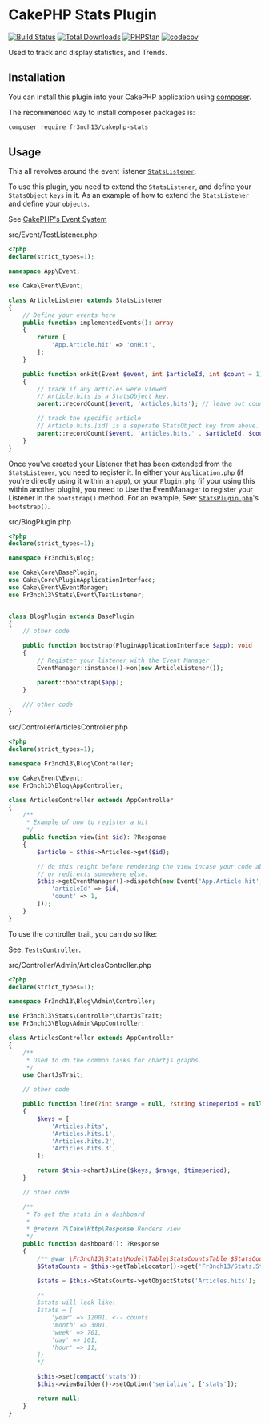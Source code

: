 # CakePHP Stats Plugin

[![Build Status](https://github.com/fr3nch13/cakephp-stats/actions/workflows/ci.yml/badge.svg?branch=main)](https://github.com/fr3nch13/cakephp-stats/actions/workflows/ci.yml)
[![Total Downloads](https://img.shields.io/packagist/dt/fr3nch13/cakephp-stats.svg?style=flat-square)](https://packagist.org/packages/fr3nch13/cakephp-stats)
[![PHPStan](https://img.shields.io/badge/PHPStan-level%208-brightgreen.svg?style=flat-square)](https://github.com/phpstan/phpstan)
[![codecov](https://codecov.io/gh/fr3nch13/cakephp-stats/graph/badge.svg?token=xHC0xjLXxq)](https://codecov.io/gh/fr3nch13/cakephp-stats)

Used to track and display statistics, and Trends.

## Installation

You can install this plugin into your CakePHP application using [composer](http://getcomposer.org).

The recommended way to install composer packages is:

```bash
composer require fr3nch13/cakephp-stats
```

## Usage

This all revolves around the event listener [`StatsListener`](src/Event/StatsListener.php).

To use this plugin, you need to extend the `StatsListener`, and define your `StatsObject` `keys` in it.
As an example of how to extend the `StatsListener` and define your `objects`.

See [CakePHP's Event System](https://book.cakephp.org/5/en/core-libraries/events.html#events-system)

src/Event/TestListener.php:

```php
<?php
declare(strict_types=1);

namespace App\Event;

use Cake\Event\Event;

class ArticleListener extends StatsListener
{
    // Define your events here
    public function implementedEvents(): array
    {
        return [
            'App.Article.hit' => 'onHit',
        ];
    }

    public function onHit(Event $event, int $articleId, int $count = 1): bool
    {
        // track if any articles were viewed
        // Article.hits is a StatsObject key.
        parent::recordCount($event, 'Articles.hits'); // leave out count to just increment by one.

        // track the specific article
        // Article.hits.[id] is a seperate StatsObject key from above.
        parent::recordCount($event, 'Articles.hits.' . $articleId, $count);
    }
}

```

Once you've created your Listener that has been extended from the `StatsListener`, you need to register it. In either your `Application.php` (if you're directly using it within an app), or your `Plugin.php` (if your using this within another plugin), you need to Use the EventManager to register your Listener in the `bootstrap()` method. For an example, See: [`StatsPlugin.php`](src/StatsPlugin.php)'s `bootstrap()`.

src/BlogPlugin.php

```php
<?php
declare(strict_types=1);

namespace Fr3nch13\Blog;

use Cake\Core\BasePlugin;
use Cake\Core\PluginApplicationInterface;
use Cake\Event\EventManager;
use Fr3nch13\Stats\Event\TestListener;


class BlogPlugin extends BasePlugin
{
    // other code

    public function bootstrap(PluginApplicationInterface $app): void
    {
        // Register your listener with the Event Manager
        EventManager::instance()->on(new ArticleListener());

        parent::bootstrap($app);
    }

    /// other code
}

```

src/Controller/ArticlesController.php

```php
<?php
declare(strict_types=1);

namespace Fr3nch13\Blog\Controller;

use Cake\Event\Event;
use Fr3nch13\Blog\AppController;

class ArticlesController extends AppController
{
    /**
     * Example of how to register a hit
     */
    public function view(int $id): ?Response
    {
        $article = $this->Articles->get($id);

        // do this reight before rendering the view incase your code above throws an error,
        // or redirects somewhere else.
        $this->getEventManager()->dispatch(new Event('App.Article.hit', $this, [
            'articleId' => $id,
            'count' => 1,
        ]));
    }
}

```

To use the controller trait, you can do so like:

See: [`TestsController`](src/Controller/TestsController.php).

src/Controller/Admin/ArticlesController.php

```php
<?php
declare(strict_types=1);

namespace Fr3nch13\Blog\Admin\Controller;

use Fr3nch13\Stats\Controller\ChartJsTrait;
use Fr3nch13\Blog\Admin\AppController;

class ArticlesController extends AppController
{
    /**
     * Used to do the common tasks for chartjs graphs.
     */
    use ChartJsTrait;

    // other code

    public function line(?int $range = null, ?string $timeperiod = null): ?Response
    {
        $keys = [
            'Articles.hits',
            'Articles.hits.1',
            'Articles.hits.2',
            'Articles.hits.3',
        ];

        return $this->chartJsLine($keys, $range, $timeperiod);
    }

    // other code

    /**
     * To get the stats in a dashboard
     *
     * @return ?\Cake\Http\Response Renders view
     */
    public function dashboard(): ?Response
    {
        /** @var \Fr3nch13\Stats\Model\Table\StatsCountsTable $StatsCounts */
        $StatsCounts = $this->getTableLocator()->get('Fr3nch13/Stats.StatsCounts');

        $stats = $this->StatsCounts->getObjectStats('Articles.hits');

        /*
        $stats will look like:
        $stats = [
            'year' => 12001, <-- counts
            'month' => 3001,
            'week' => 701,
            'day' => 101,
            'hour' => 11,
        ];
        */

        $this->set(compact('stats'));
        $this->viewBuilder()->setOption('serialize', ['stats']);

        return null;
    }
}

```
